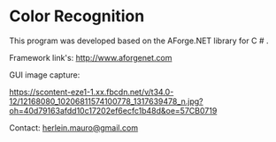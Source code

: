 # Color Recognition

This program was developed based on the AForge.NET library for C # .

Framework link's: http://www.aforgenet.com

GUI image capture:

https://scontent-eze1-1.xx.fbcdn.net/v/t34.0-12/12168080_10206811574100778_1317639478_n.jpg?oh=40d79163afdd10c17202ef6ecfc1b48d&oe=57CB0719

Contact: herlein.mauro@gmail.com
